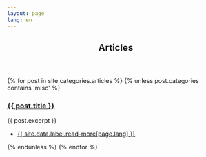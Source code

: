 ```yaml
---
layout: page
lang: en
---
```


<section>
	<header class="major">
		<h2><a id="articles">Articles</a></h2>
	</header>
	<div class="posts">
	{% for post in site.categories.articles %}
		{% unless post.categories contains 'misc' %}
		<article>
			<a href="{{ site.baseurl }}{{ post.url }}" class="image"><img src="{{ post.image }}" alt="" /></a>
			<h3><a href="{{ site.baseurl }}{{ post.url }}">{{ post.title }}</a></h3>
			<p>{{ post.excerpt }}</p>
			<ul class="actions">
				<li><a href="{{ post.url }}" class="button">{{ site.data.label.read-more[page.lang] }}</a></li>
			</ul>
		</article>
		{% endunless %}
	{% endfor %}
	</div>
</section>
